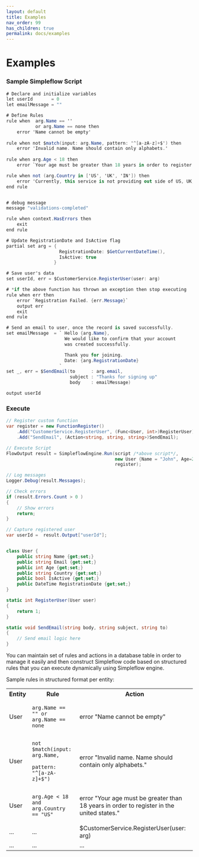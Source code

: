 ```yaml
---
layout: default
title: Examples
nav_order: 99
has_children: true
permalink: docs/examples
---
```


# Examples

### Sample Simpleflow Script

```csharp
# Declare and initialize variables 
let userId       = 0
let emailMessage = ""

# Define Rules 
rule when  arg.Name == '' 
           or arg.Name == none then
    error 'Name cannot be empty'
    
rule when not $match(input: arg.Name, pattern: '^[a-zA-z]+$') then
    error 'Invalid name. Name should contain only alphabets.'
    
rule when arg.Age < 18 then
    error `Your age must be greater than 18 years in order to register.`

rule when not (arg.Country in ['US', 'UK', 'IN']) then
    error 'Currently, this service is not providing out side of US, UK, IN'
end rule


# debug message
message "validations-completed"

rule when context.HasErrors then
    exit
end rule

# Update RegistrationDate and IsActive flag
partial set arg = { 
                    RegistrationDate: $GetCurrentDateTime(),
                    IsActive: true 
                  }

# Save user's data
set userId, err = $CustomerService.RegisterUser(user: arg) 

# *if the above function has thrown an exception then stop executing
rule when err then
    error `Registration Failed. {err.Message}`
    output err
    exit
end rule

# Send an email to user, once the record is saved successfully.
set emailMessage  = ` Hello {arg.Name},
                      We would like to confirm that your account 
                      was created successfully.

                      Thank you for joining.
                      Date: {arg.RegistrationDate}
                    `
set _, err = $SendEmail(to      : arg.email, 
                        subject : "Thanks for signing up"
                        body    : emailMessage)

output userId 
```
### Execute

```csharp
// Register custom function
var register = new FunctionRegister()
    .Add("CustomerService.RegisterUser", (Func<User, int>)RegisterUser);
    .Add("SendEmail", (Action<string, string, string>)SendEmail);

// Execute Script
FlowOutput result = SimpleflowEngine.Run(script /*above script*/, 
                                         new User {Name = "John", Age=22, Country="US" },
                                         register);

// Log messages
Logger.Debug(result.Messages);

// Check errors
if (result.Errors.Count > 0 )
{
    // Show errors
    return;
}

// Capture registered user
var userId =  result.Output["userId"];

```

```csharp

class User { 
    public string Name {get;set;}
    public string Email {get;set;}
    public int Age {get;set;}
    public string Country {get;set;}
    public bool IsActive {get;set;}
    public DateTime RegistrationDate {get;set;} 
}

static int RegisterUser(User user)
{
    return 1;
}

static void SendEmail(string body, string subject, string to)
{
    // Send email logic here
}

```


You can maintain set of rules and actions in a database table in order to manage it easily and then construct Simpleflow code based on structured rules that you can execute dynamically using Simpleflow engine. <br>

Sample rules in structured format per entity:
<table>
    <tbody>
        <tr>
            <th>Entity </th>
            <th>Rule </th>
            <th>Action</th>
        </tr>
        <tr>
            <td>User </td>
            <td><pre><code>arg.Name == "" or arg.Name == none</code></pre></td>
            <td>error "Name cannot be empty"</td>
        </tr>
        <tr>
            <td>User</td>
            <td><pre><code>not $match(input: arg.Name, 
           pattern: "^[a-zA-z]+$")</code></pre></td>
            <td>error "Invalid name. Name should contain only alphabets."</td>
        </tr>
        <tr>
            <td>User</td>
            <td><pre><code>arg.Age &lt; 18 and arg.Country == "US"</code></pre></td>
            <td>error "Your age must be greater than 18 years in order to register in the united states."</td>
        </tr>
        <tr>
            <td>...</td>
            <td>...</td>
            <td>$CustomerService.RegisterUser(user: arg)</td>
        </tr>
        <tr>
            <td>...</td>
            <td>...</td>
            <td>...</td>
        </tr>
    </tbody>
</table>
